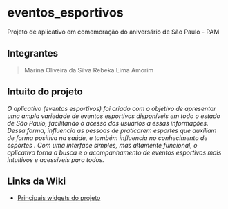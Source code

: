 # eventos_esportivos
Projeto de aplicativo em comemoração do aniversário de São Paulo - PAM
## Integrantes
> Marina Oliveira da Silva
> Rebeka Lima Amorim
## Intuito do projeto
_O aplicativo (eventos esportivos) foi criado com o objetivo de apresentar uma ampla variedade de eventos esportivos disponíveis em todo o estado de São Paulo, facilitando o acesso dos usuários a essas informações. Dessa forma,  influencia as pessoas de praticarem esportes que auxiliam de forma positiva na saúde, e também influencia no conhecimento de esportes . Com uma interface simples, mas altamente funcional, o aplicativo torna a busca e o acompanhamento de eventos esportivos mais intuitivos e acessíveis para todos._
## Links da Wiki
- [Principais widgets do projeto](https://github.com/rebekaamorim/eventos_esportivos.wiki.git)
